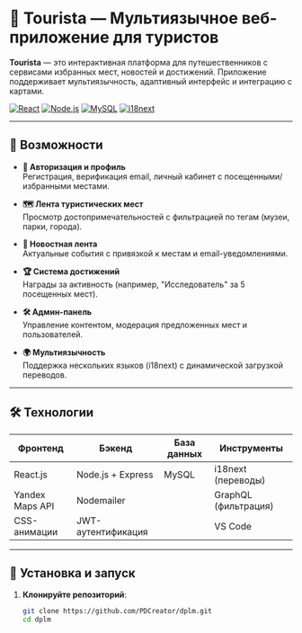 # 🚀 Tourista — Мультиязычное веб-приложение для туристов

**Tourista** — это интерактивная платформа для путешественников с сервисами избранных мест, новостей и достижений. Приложение поддерживает мультиязычность, адаптивный интерфейс и интеграцию с картами.

[![React](https://img.shields.io/badge/React-18.2-blue?logo=react)](https://reactjs.org/)
[![Node.js](https://img.shields.io/badge/Node.js-20-green?logo=node.js)](https://nodejs.org/)
[![MySQL](https://img.shields.io/badge/MySQL-8.0-orange?logo=mysql)](https://www.mysql.com/)
[![i18next](https://img.shields.io/badge/i18next-23.0-lightgrey?logo=i18next)](https://www.i18next.com/)

---

## 🌟 Возможности

- **🔐 Авторизация и профиль**  
  Регистрация, верификация email, личный кабинет с посещенными/избранными местами.

- **🗺️ Лента туристических мест**  
  Просмотр достопримечательностей с фильтрацией по тегам (музеи, парки, города).

- **📰 Новостная лента**  
  Актуальные события с привязкой к местам и email-уведомлениями.

- **🏆 Система достижений**  
  Награды за активность (например, "Исследователь" за 5 посещенных мест).

- **🛠️ Админ-панель**  
  Управление контентом, модерация предложенных мест и пользователей.

- **🌍 Мультиязычность**  
  Поддержка нескольких языков (i18next) с динамической загрузкой переводов.

---

## 🛠️ Технологии

| **Фронтенд**       | **Бэкенд**         | **База данных**   | **Инструменты**       |
|---------------------|--------------------|-------------------|-----------------------|
| React.js            | Node.js + Express  | MySQL             | i18next (переводы)    |
| Yandex Maps API     | Nodemailer         |                   | GraphQL (фильтрация)  |
| CSS-анимации        | JWT-аутентификация |                   | VS Code               |


---

## 🚀 Установка и запуск

1. **Клонируйте репозиторий**:
   ```bash
   git clone https://github.com/PDCreator/dplm.git
   cd dplm
